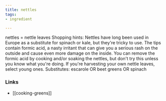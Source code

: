 ```yaml
---
title: nettles
tags:
- ingredient

---
```

nettles = nettle leaves Shopping hints: Nettles have long been used in Europe as a substitute for spinach or kale, but they're tricky to use. The tips contain formic acid, a nasty irritant that can give you a serious rash on the outside and cause even more damage on the inside. You can remove the formic acid by cooking and/or soaking the nettles, but don't try this unless you know what you're doing. If you're harvesting your own nettle leaves, select young ones. Substitutes: escarole OR beet greens OR spinach

### Links

* [[cooking-greens]]

